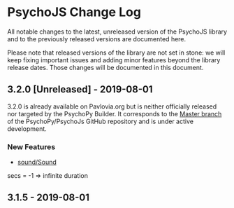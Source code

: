 # PsychoJS Change Log
All notable changes to the latest, unreleased version of the PsychoJS library and to the previously released versions are documented here.

Please note that released versions of the library are not set in stone: we will keep fixing important issues and adding minor features beyond the library release dates. Those changes will be documented in this document.
 

## 3.2.0 [Unreleased] - 2019-08-01

3.2.0 is already available on Pavlovia.org but is neither officially released nor targeted by the PsychoPy Builder. It corresponds to the [Master branch](https://github.com/psychopy/psychojs) of the PsychoPy/PsychoJs GitHub repository and is under active development. 

### New Features
- [sound/Sound](https://github.com/psychopy/psychojs/blob/master/js/sound/Sound.js)

secs = -1 => infinite duration


## 3.1.5 - 2019-08-01